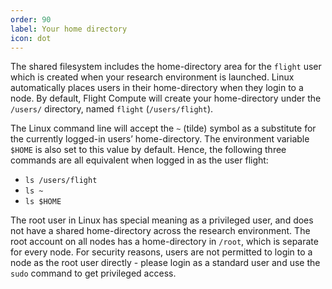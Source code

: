 ```yaml
---
order: 90
label: Your home directory
icon: dot
---
```


The shared filesystem includes the home-directory area for the `flight` user which is created when your research environment is launched. Linux automatically places users in their home-directory when they login to a node. By default, Flight Compute will create your home-directory under the `/users/` directory, named `flight` (`/users/flight`).

The Linux command line will accept the `~` (tilde) symbol as a substitute for the currently logged-in users’ home-directory. The environment variable `$HOME` is also set to this value by default. Hence, the following three commands are all equivalent when logged in as the user flight:

- `ls /users/flight`
- `ls ~`
- `ls $HOME`

The root user in Linux has special meaning as a privileged user, and does not have a shared home-directory across the research environment. The root account on all nodes has a home-directory in `/root`, which is separate for every node. For security reasons, users are not permitted to login to a node as the root user directly - please login as a standard user and use the `sudo` command to get privileged access.